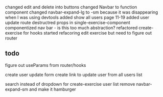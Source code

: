 changed edit and delete into buttons
changed Navbar to function component
changed navbar-expand-lg to -sm because it was disappearing when I was using devtools
added show all users page
11-19
added user update route
destructred props in single-exercise-component
componentized nav bar - is this too much abstraction?
refactored create-exercise for hooks
started refacoring edit exercise but need to figure out router

## todo

figure out useParams from router/hooks

create user update form
create link to update user from all users list

search instead of dropdown for create-exercise user list
remove navbar-expand-sm and make it hamburger
